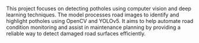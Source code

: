This project focuses on detecting potholes using computer vision and deep learning techniques. The model processes road images to identify and highlight potholes using OpenCV and YOLOv5. It aims to help automate road condition monitoring and assist in maintenance planning by providing a reliable way to detect damaged road surfaces efficiently.
